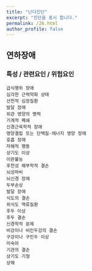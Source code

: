 ```yaml
---
title: "난다진단"
excerpt: "진단을 표시 합니다."
permalink: /26.html
author_profile: false
---
```

## 연하장애


### 특성 / 관련요인 / 위험요인

>                
                              
    급식행위 장애
    심각한 근력약화 상태
    선천적 심장질환
    발달 장애
    위관 영양의 병력
    기계적 폐쇄
    신경근육학적 장애
    영양결핍 또는 단백질-에너지 영양 장애
    호흡 장애
    자해적 행동
    상기도 이상
    이완불능
    후천성 해부학적 결손
    뇌성마비
    뇌신경 장애
    두부손상
    발달 장애
    식도의 결손
    위식도 역류질환
    후두 이상
    후두 결손
    신경학적 문제
    비강이나 비인두강의 결손
    구강이나 구인두 이상
    미숙아
    기관의 결손
    상기도 기형
    상해
